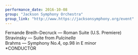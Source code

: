 ```yaml
---
performance_date: 2016-10-08
group: "Jackson Symphony Orchestra"
group_link: "http://www.https://jacksonsymphony.org/event"
---
```

Fernande Breilh-Decruck — Roman Suite (U.S. Premiere)<br/> 
Stravinsky — Suite from <em>Pulcinella</em><br/>
Brahms — Symphony No.4, op.98 in E minor<br/>
*CONDUCTOR
